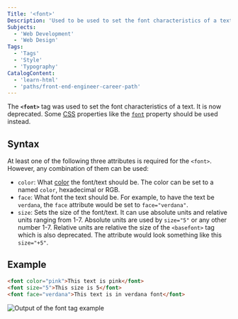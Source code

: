 ```yaml
---
Title: '<font>'
Description: 'Used to be used to set the font characteristics of a text. This is now deprecated.'
Subjects:
  - 'Web Development'
  - 'Web Design'
Tags:
  - 'Tags'
  - 'Style'
  - 'Typography'
CatalogContent:
  - 'learn-html'
  - 'paths/front-end-engineer-career-path'
---
```


The **`<font>`** tag was used to set the font characteristics of a text. It is now deprecated. Some [CSS](https://www.codecademy.com/resources/docs/css) properties like the [`font`](https://www.codecademy.com/resources/docs/css/typography/font) property should be used instead.

## Syntax

At least one of the following three attributes is required for the `<font>`. However, any combination of them can be used:

- `color`: What [color](https://www.codecademy.com/resources/docs/css/colors) the font/text should be. The color can be set to a named `color`, hexadecimal or RGB.
- `face`: What font the text should be. For example, to have the text be `verdana`, the `face` attribute would be set to `face="verdana"`.
- `size`: Sets the size of the font/text. It can use absolute units and relative units ranging from 1-7. Absolute units are used by `size="5"` or any other number 1-7. Relative units are relative the size of the `<basefont>` tag which is also deprecated. The attribute would look something like this `size="+5"`.

## Example

```html
<font color="pink">This text is pink</font>
<font size="5">This size is 5</font>
<font face="verdana">This text is in verdana font</font>
```

![Output of the font tag example](https://raw.githubusercontent.com/Codecademy/docs/main/media/font-tag-example.png)
